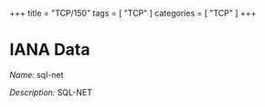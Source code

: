 +++
title = "TCP/150"
tags = [ "TCP" ]
categories = [ "TCP" ]
+++

# IANA Data

_Name:_ sql-net

_Description:_ SQL-NET

